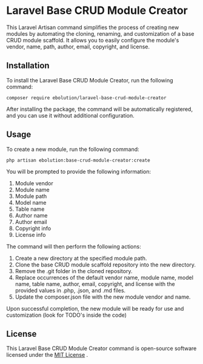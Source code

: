 # Laravel Base CRUD Module Creator

This Laravel Artisan command simplifies the process of creating new modules by automating the cloning, renaming, and customization of a base CRUD module scaffold. It allows you to easily configure the module's vendor, name, path, author, email, copyright, and license.

## Installation

To install the Laravel Base CRUD Module Creator, run the following command:

````
composer require ebolution/laravel-base-crud-module-creator
````

After installing the package, the command will be automatically registered, and you can use it without additional configuration.

## Usage

To create a new module, run the following command:

````
php artisan ebolution:base-crud-module-creator:create
````

You will be prompted to provide the following information:

1. Module vendor
2. Module name
3. Module path
4. Model name
5. Table name
6. Author name
7. Author email
8. Copyright info
9. License info

The command will then perform the following actions:

1. Create a new directory at the specified module path.
2. Clone the base CRUD module scaffold repository into the new directory.
3. Remove the .git folder in the cloned repository.
4. Replace occurrences of the default vendor name, module name, model name, table name, author, email, copyright, and license with the 
   provided values in .php, .json, and .md files.
5. Update the composer.json file with the new module vendor and name.

Upon successful completion, the new module will be ready for use and customization (look for TODO's inside the code)

## License

This Laravel Base CRUD Module Creator command is open-source software licensed under the [MIT License](https://opensource.org/licenses/MIT)
.
